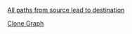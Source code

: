 [All paths from source lead to destination](https://leetcode.com/problems/all-paths-from-source-lead-to-destination/)

[Clone Graph](https://leetcode.com/problems/clone-graph/)